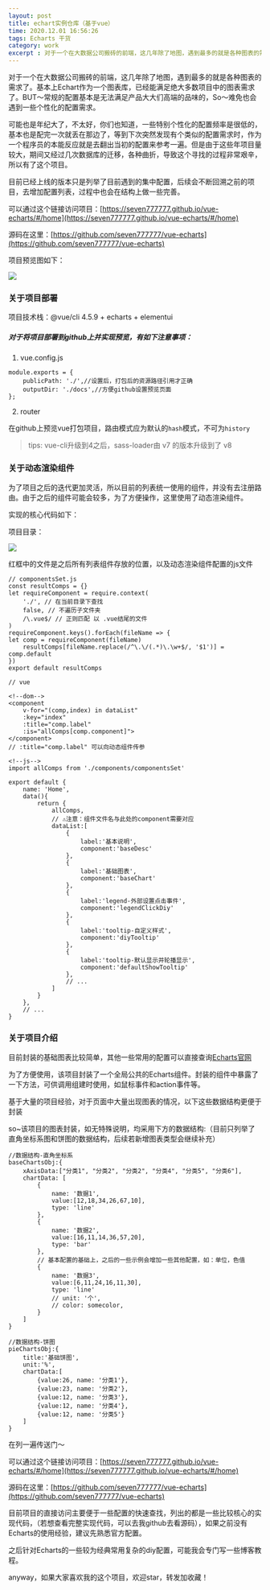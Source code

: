 ```yaml
---
layout: post
title: echart实例仓库（基于vue）
time: 2020.12.01 16:56:26
tags: Echarts 干货
category: work
excerpt : 对于一个在大数据公司搬砖的前端，这几年除了地图，遇到最多的就是各种图表的需求了。基本上Echart作为一个图表库，已经能满足绝大多数项目中的图表需求了。BUT～常规的配置基本是无法满足产品大大们高端的品味的，So～难免也会遇到一些个性化的配置需求。
---
```

对于一个在大数据公司搬砖的前端，这几年除了地图，遇到最多的就是各种图表的需求了。基本上Echart作为一个图表库，已经能满足绝大多数项目中的图表需求了。BUT～常规的配置基本是无法满足产品大大们高端的品味的，So～难免也会遇到一些个性化的配置需求。

可能也是年纪大了，不太好，你们也知道，一些特别个性化的配置频率是很低的，基本也是配完一次就丢在那边了，等到下次突然发现有个类似的配置需求时，作为一个程序员的本能反应就是去翻出当初的配置来参考一遍。但是由于这些年项目量较大，期间又经过几次数据库的迁移，各种曲折，导致这个寻找的过程非常艰辛，所以有了这个项目。

目前已经上线的版本只是列举了目前遇到的集中配置，后续会不断回溯之前的项目，去增加配置列表，过程中也会在结构上做一些完善。

可以通过这个链接访问项目：[https://seven777777.github.io/vue-echarts/#/home](https://seven777777.github.io/vue-echarts/#/home)

源码在这里：[https://github.com/seven777777/vue-echarts](https://github.com/seven777777/vue-echarts)

项目预览图如下：

<img src="https://seven777777.github.io/myblog/images/post/2020-12-01-vue-echarts/pic01.png" />


### 关于项目部署
项目技术栈：@vue/cli 4.5.9 + echarts + elementui

##### 对于将项目部署到github上并实现预览，有如下注意事项：

1. vue.config.js

```
module.exports = {
    publicPath: './',//设置后，打包后的资源路径引用才正确
    outputDir: './docs',//方便github设置预览页面
};
```
2. router

在github上预览vue打包项目，路由模式应为默认的`hash`模式，不可为`history`

> tips: vue-cli升级到4之后，sass-loader由 v7 的版本升级到了 v8

### 关于动态渲染组件
为了项目之后的迭代更加灵活，所以目前的列表统一使用的组件，并没有去注册路由。由于之后的组件可能会较多，为了方便操作，这里使用了动态渲染组件。

实现的核心代码如下：

项目目录：

<img src="https://seven777777.github.io/myblog/images/post/2020-12-01-vue-echarts/pic02.png" />

红框中的文件是之后所有列表组件存放的位置，以及动态渲染组件配置的js文件

```
// componentsSet.js
const resultComps = {}
let requireComponent = require.context(
    './', // 在当前目录下查找
    false, // 不遍历子文件夹
    /\.vue$/ // 正则匹配 以 .vue结尾的文件
)
requireComponent.keys().forEach(fileName => {
let comp = requireComponent(fileName)
    resultComps[fileName.replace(/^\.\/(.*)\.\w+$/, '$1')] = comp.default
})
export default resultComps

```

```
// vue

<!--dom-->
<component
    v-for="(comp,index) in dataList"
    :key="index"
    :title="comp.label"
    :is="allComps[comp.component]">
</component>
// :title="comp.label" 可以向动态组件传参

<!--js-->
import allComps from './components/componentsSet'

export default {
    name: 'Home',
    data(){
        return {
            allComps,
            // ⚠️注意：组件文件名与此处的component需要对应
            dataList:[
                {
                    label:'基本说明',
                    component:'baseDesc'
                },
                {
                    label:'基础图表',
                    component:'baseChart'
                },
                {
                    label:'legend-外部设置点击事件',
                    component:'legendClickDiy'
                },
                {
                    label:'tooltip-自定义样式',
                    component:'diyTooltip'
                },
                {
                    label:'tooltip-默认显示并轮播显示',
                    component:'defaultShowTooltip'
                },
                // ...
            ]
        }
    },
    // ...
}

```


### 关于项目介绍
目前封装的基础图表比较简单，其他一些常用的配置可以直接查询<a target="_bank" href="https://echarts.apache.org/zh/index.html">Echarts官网</a>

为了方便使用，该项目封装了一个全局公共的Echarts组件。封装的组件中暴露了一下方法，可供调用组建时使用，如鼠标事件和action事件等。

基于大量的项目经验，对于页面中大量出现图表的情况，以下这些数据结构更便于封装

so~该项目的图表封装，如无特殊说明，均采用下方的数据结构:（目前只列举了直角坐标系图和饼图的数据结构，后续若新增图表类型会继续补充）

```
//数据结构-直角坐标系
baseChartsObj:{
    xAxisData:["分类1", "分类2", "分类2", "分类4", "分类5", "分类6"],
    chartData: [
        {
            name: '数据1',
            value:[12,18,34,26,67,10],
            type: 'line'
        },
        {
            name: '数据2',
            value:[16,11,14,36,57,20],
            type: 'bar'
        },
        // 基本配置的基础上，之后的一些示例会增加一些其他配置，如：单位，色值
        {
            name: '数据3',
            value:[6,11,24,16,11,30],
            type: 'line'
            // unit: '个',
            // color: somecolor,
        }
    ]
}

//数据结构-饼图
pieChartsObj:{
    title:'基础饼图',
    unit:'%',
    chartData:[
        {value:26, name: '分类1'},
        {value:23, name: '分类2'},
        {value:12, name: '分类3'},
        {value:12, name: '分类4'},
        {value:12, name: '分类5'}
    ]
}
```

在列一遍传送门～

可以通过这个链接访问项目：[https://seven777777.github.io/vue-echarts/#/home](https://seven777777.github.io/vue-echarts/#/home)

源码在这里：[https://github.com/seven777777/vue-echarts](https://github.com/seven777777/vue-echarts)

目前项目的直接访问主要便于一些配置的快速查找，列出的都是一些比较核心的实现代码，（若想查看完整实现代码，可以去我github去看源码），如果之前没有Echarts的使用经验，建议先熟悉官方配置。

之后针对Echarts的一些较为经典常用复杂的diy配置，可能我会专门写一些博客教程。

anyway，如果大家喜欢我的这个项目，欢迎star，转发加收藏！

